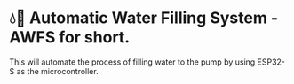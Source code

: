 # 💧🛜 Automatic Water Filling System - AWFS for short.

This will automate the process of filling water to the pump by using ESP32-S as the microcontroller.